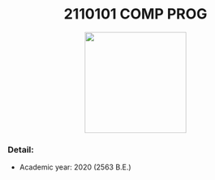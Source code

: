 <h1 align="center">2110101 COMP PROG</h1>

<p align="center">
  <img width="200" height="200" src="https://github.com/hugovk/python-logos/blob/master/img/Python.png">
</p>

### Detail:
- Academic year: 2020 (2563 B.E.)
